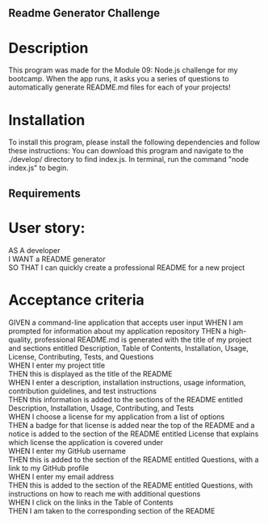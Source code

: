 ## Readme Generator Challenge  
# Description  
This program was made for the Module 09: Node.js challenge for my bootcamp. When the app runs, it asks you a series of questions to automatically generate README.md files for each of your projects!

# Installation
To install this program, please install the following dependencies and follow these instructions:
You can download this program and navigate to the ./develop/ directory to find index.js. In terminal, run the command "node index.js" to begin.

## Requirements 

# User story:  
AS A developer  
I WANT a README generator  
SO THAT I can quickly create a professional README for a new project  

# Acceptance criteria
GIVEN a command-line application that accepts user input
WHEN I am prompted for information about my application repository
THEN a high-quality, professional README.md is generated with the title of my project and sections entitled Description, Table of Contents, Installation, Usage, License, Contributing, Tests, and Questions  
WHEN I enter my project title  
THEN this is displayed as the title of the README  
WHEN I enter a description, installation instructions, usage information, contribution guidelines, and test instructions  
THEN this information is added to the sections of the README entitled Description, Installation, Usage, Contributing, and Tests  
WHEN I choose a license for my application from a list of options  
THEN a badge for that license is added near the top of the README and a notice is added to the section of the README entitled License that explains which license the application is covered under  
WHEN I enter my GitHub username  
THEN this is added to the section of the README entitled Questions, with a link to my GitHub profile  
WHEN I enter my email address  
THEN this is added to the section of the README entitled Questions, with instructions on how to reach me with additional questions  
WHEN I click on the links in the Table of Contents  
THEN I am taken to the corresponding section of the README  
